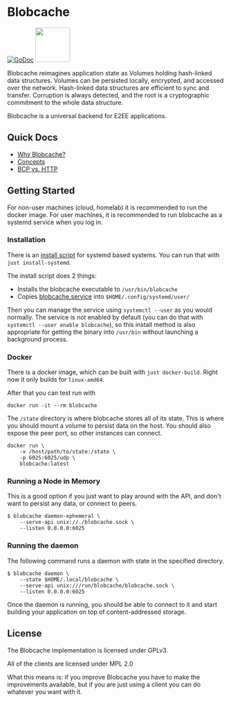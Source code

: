 # Blobcache

[![GoDoc](https://godoc.org/blobcache.io/blobcache?status.svg)](http://godoc.org/blobcache.io/blobcache)
[<img src="https://discord.com/assets/cb48d2a8d4991281d7a6a95d2f58195e.svg" width="80">](https://discord.gg/TWy6aVWJ7f)

Blobcache reimagines application state as Volumes holding hash-linked data structures.
Volumes can be persisted locally, encrypted, and accessed over the network.
Hash-linked data structures are efficient to sync and transfer.
Corruption is always detected, and the root is a cryptographic commitment to the whole data structure.

Blobcache is a universal backend for E2EE applications.

## Quick Docs
- [Why Blobcache?](./doc/0.2_Why_Blobcache.md)
- [Concepts](/doc/1.0_Concepts.md)
- [BCP vs. HTTP](/doc/9.01_BCP_vs_HTTP.md)

## Getting Started

For non-user machines (cloud, homelab) it is recommended to run the docker image.
For user machines, it is recommended to run blobcache as a systemd service when you log in.

### Installation
There is an [install script](./etc/install-systemd.sh) for systemd based systems.
You can run that with `just install-systemd`.

The install script does 2 things:
- Installs the blobcache executable to `/usr/bin/blobcache`
- Copies [blobcache.service](./etc/blobcache.service) into `$HOME/.config/systemd/user/`

Then you can manage the service using `systemctl --user` as you would normally.
The service is not enabled by default (you can do that with `systemctl --user enable blobcache`), so this install method is also appropriate for getting the binary into `/usr/bin` without launching a background process.

### Docker
There is a docker image, which can be built with `just docker-build`.
Right now it only builds for `linux-amd64`.

After that you can test run with
```shell
docker run -it --rm blobcache
```

The `/state` directory is where blobcache stores all of its state.
This is where you should mount a volume to persist data on the host.
You should also expose the peer port, so other instances can connect.

```shell
docker run \
    -v /host/path/to/state:/state \
    -p 6025:6025/udp \
    blobcache:latest
```

### Running a Node in Memory
This is a good option if you just want to play around with the API, and don't want to persist any data, or connect to peers.

```shell
$ blobcache daemon-ephemeral \
    --serve-api unix://./blobcache.sock \
    --listen 0.0.0.0:6025
```

### Running the daemon
The following command runs a daemon with state in the specified directory. 
```shell
$ blobcache daemon \
    --state $HOME/.local/blobcache \
    --serve-api unix:///run/blobcache/blobcache.sock \
    --listen 0.0.0.0:6025
```

Once the daemon is running, you should be able to connect to it and start building your application on top of content-addressed storage.

## License
The Blobcache implementation is licensed under GPLv3.

All of the clients are licensed under MPL 2.0

What this means is: if you improve Blobcache you have to make the improvements available, but if you are just using a client you can do whatever you want with it.
